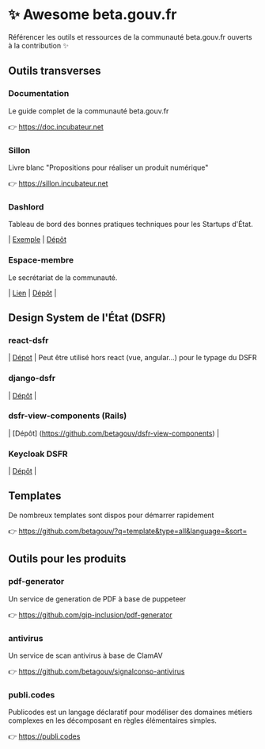 # :sparkles: Awesome beta.gouv.fr
Référencer les outils et ressources de la communauté beta.gouv.fr ouverts à la contribution :sparkles:

## Outils transverses

### Documentation

Le guide complet de la communauté beta.gouv.fr

👉 https://doc.incubateur.net

### Sillon

Livre blanc "Propositions pour réaliser un produit numérique"

👉 https://sillon.incubateur.net

### Dashlord
Tableau de bord des bonnes pratiques techniques pour les Startups d'État.

| [Exemple](https://dashlord.incubateur.net) | [Dépôt](https://github.com/socialgouv/dashlord)

### Espace-membre
Le secrétariat de la communauté.

| [Lien](https://secretariat.incubateur.net) | [Dépôt](https://github.com/betagouv/espace-membre-next) |

## Design System de l'État (DSFR)

### react-dsfr
| [Dépot](https://github.com/codegouvfr/react-dsfr) | Peut être utilisé hors react (vue, angular...) pour le typage du DSFR

### django-dsfr
| [Dépôt](https://github.com/entrepreneur-interet-general/django-dsfr) |

### dsfr-view-components (Rails)
| [Dépôt] (https://github.com/betagouv/dsfr-view-components) |

### Keycloak DSFR

| [Dépôt](https://github.com/codegouvfr/keycloak-theme-dsfr) |

## Templates

De nombreux templates sont dispos pour démarrer rapidement

👉 https://github.com/betagouv/?q=template&type=all&language=&sort=

## Outils pour les produits

### pdf-generator

Un service de generation de PDF à base de puppeteer

👉 https://github.com/gip-inclusion/pdf-generator

### antivirus

Un service de scan antivirus à base de ClamAV

👉 https://github.com/betagouv/signalconso-antivirus

### publi.codes

Publicodes est un langage déclaratif pour modéliser des domaines métiers complexes en les décomposant en règles élémentaires simples.

👉 https://publi.codes

